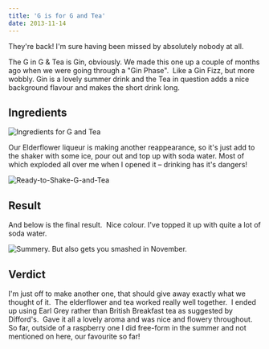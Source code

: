 ```yaml
---
title: 'G is for G and Tea'
date: 2013-11-14
---
```


They're back! I'm sure having been missed by absolutely nobody at all.

The G in G &amp; Tea is Gin, obviously. We made this one up a couple of months ago when we were going through a "Gin Phase".  Like a Gin Fizz, but more wobbly. Gin is a lovely summer drink and the Tea in question adds a nice background flavour and makes the short drink long.

## Ingredients

![Ingredients for G and Tea](/images/uploads/2013/11/Ingredients-for-G-and-Tea.jpg "Ingredients for G and Tea")

Our Elderflower liqueur is making another reappearance, so it's just add to the shaker with some ice, pour out and top up with soda water. Most of which exploded all over me when I opened it &#8211; drinking has it's dangers!

![Ready-to-Shake-G-and-Tea](/images/uploads/2013/11/Ready-to-Shake-G-and-Tea.jpg "Ready to Shake - G and Tea")

## Result

And below is the final result.  Nice colour. I've topped it up with quite a lot of soda water.

![Summery. But also gets you smashed in November.](/images/uploads/2013/11/Final-Result-G-and-Tea.jpg "Summery. But also gets you smashed in November.")

## Verdict

I'm just off to make another one, that should give away exactly what we thought of it.  The elderflower and tea worked really well together.  I ended up using Earl Grey rather than British Breakfast tea as suggested by Difford's.  Gave it all a lovely aroma and was nice and flowery throughout.  So far, outside of a raspberry one I did free-form in the summer and not mentioned on here, our favourite so far!
